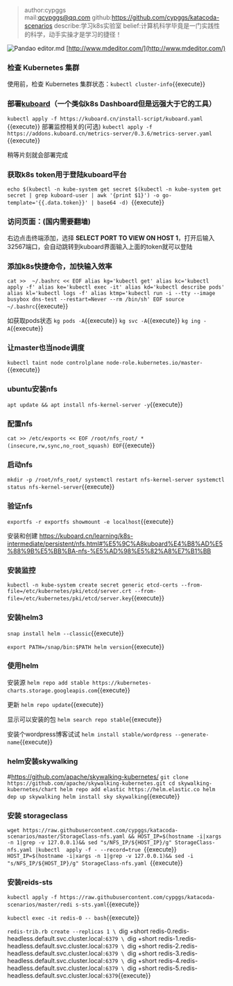 >author:cypggs  
>mail:qcypggs@qq.com
>github:https://github.com/cypggs/katacoda-scenarios
>describe:学习k8s实验室
>belief:计算机科学毕竟是一门实践性的科学，动手实操才是学习的捷径！

![Pandao editor.md](https://pandao.github.io/editor.md/images/logos/editormd-logo-180x180.png "Pandao editor.md")
[http://www.mdeditor.com/](http://www.mdeditor.com/)

### 检查 Kubernetes 集群

使用前，检查 Kubernetes 集群状态：`kubectl cluster-info`{{execute}}

### 部署[kuboard](https://kuboard.cn/ "kuboard")（一个类似k8s Dashboard但是远强大于它的工具）
`kubectl apply -f https://kuboard.cn/install-script/kuboard.yaml
`{{execute}}
部署监控相关的(可选)
`kubectl apply -f https://addons.kuboard.cn/metrics-server/0.3.6/metrics-server.yaml
`{{execute}}

稍等片刻就会部署完成

### 获取k8s token用于登陆kuboard平台
`echo $(kubectl -n kube-system get secret $(kubectl -n kube-system get secret | grep kuboard-user | awk '{print $1}') -o go-template='{{.data.token}}' | base64 -d)
`{{execute}}

### 访问页面：(国内需要翻墙)
右边点击终端添加，选择 **SELECT PORT TO VIEW ON HOST 1**，打开后输入32567端口，会自动跳转到kuboard界面输入上面的token就可以登陆


### 添加k8s快捷命令，加快输入效率
`cat >>  ~/.bashrc << EOF
alias kg='kubectl get'
alias kc='kubectl apply -f'
alias ke='kubectl exec -it'
alias kd='kubectl describe pods'
alias kl='kubectl logs -f'
alias ktmp='kubectl run -i --tty --image busybox dns-test --restart=Never --rm /bin/sh'
EOF
source ~/.bashrc`{{execute}}

如获取pods状态
`kg pods -A`{{execute}}
`kg svc -A`{{execute}}
`kg ing -A`{{execute}}
### 让master也当node调度
`kubectl taint node controlplane node-role.kubernetes.io/master-`{{execute}}

### ubuntu安装nfs
`apt update && apt install nfs-kernel-server -y`{{execute}}

### 配置nfs

`cat >> /etc/exports << EOF
/root/nfs_root/ *(insecure,rw,sync,no_root_squash)
EOF`{{execute}}

### 启动nfs
`mkdir -p /root/nfs_root/
systemctl restart nfs-kernel-server
systemctl status nfs-kernel-server`{{execute}}

### 验证nfs
`exportfs -r
exportfs
showmount -e localhost`{{execute}}

安装和创建
https://kuboard.cn/learning/k8s-intermediate/persistent/nfs.html#%E5%9C%A8kuboard%E4%B8%AD%E5%88%9B%E5%BB%BA-nfs-%E5%AD%98%E5%82%A8%E7%B1%BB

### 安装监控
`kubectl -n kube-system create secret generic etcd-certs --from-file=/etc/kubernetes/pki/etcd/server.crt --from-file=/etc/kubernetes/pki/etcd/server.key`{{execute}}

### 安装helm3
`snap install helm --classic`{{execute}}

`export PATH=/snap/bin:$PATH
helm version`{{execute}}

### 使用helm
安装源
`helm repo add stable https://kubernetes-charts.storage.googleapis.com`{{execute}}

更新
`helm repo update`{{execute}}

显示可以安装的包
`helm search repo stable`{{execute}}

安装个wordpress博客试试
`helm install stable/wordpress --generate-name`{{execute}}

### helm安装skywalking
#https://github.com/apache/skywalking-kubernetes/
`git clone https://github.com/apache/skywalking-kubernetes.git
cd skywalking-kubernetes/chart
helm repo add elastic https://helm.elastic.co
helm dep up skywalking
helm install sky skywalking`{{execute}}

### 安装 storageclass
`wget https://raw.githubusercontent.com/cypggs/katacoda-scenarios/master/StorageClass-nfs.yaml && HOST_IP=$(hostname -i|xargs -n 1|grep -v 127.0.0.1)&& sed "s/NFS_IP/${HOST_IP}/g" StorageClass-nfs.yaml |kubectl  apply -f - --record=true
`{{execute}}
`HOST_IP=$(hostname -i|xargs -n 1|grep -v 127.0.0.1)&& sed -i "s/NFS_IP/${HOST_IP}/g" StorageClass-nfs.yaml `{{execute}}

### 安装reids-sts

`kubectl apply -f https://raw.githubusercontent.com/cypggs/katacoda-scenarios/master/redi
s-sts.yaml`{{execute}}

`kubectl exec -it redis-0 -- bash`{{execute}}

`redis-trib.rb create --replicas 1 \
`dig +short redis-0.redis-headless.default.svc.cluster.local`:6379 \
`dig +short redis-1.redis-headless.default.svc.cluster.local`:6379 \
`dig +short redis-2.redis-headless.default.svc.cluster.local`:6379 \
`dig +short redis-3.redis-headless.default.svc.cluster.local`:6379 \
`dig +short redis-4.redis-headless.default.svc.cluster.local`:6379 \
`dig +short redis-5.redis-headless.default.svc.cluster.local`:6379`{{execute}}
